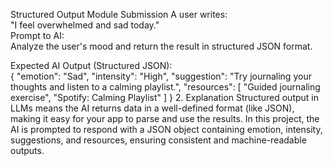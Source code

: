 Structured Output Module Submission
A user writes:  
"I feel overwhelmed and sad today."  
Prompt to AI:  
Analyze the user's mood and return the result in structured JSON format.

Expected AI Output (Structured JSON):  
{
  "emotion": "Sad",
  "intensity": "High",
  "suggestion": "Try journaling your thoughts and listen to a calming playlist.",
  "resources": [
    "Guided journaling exercise",
    "Spotify: Calming Playlist"
  ]
}
2. Explanation
Structured output in LLMs means the AI returns data in a well-defined format (like JSON), making it easy for your app to parse and use the results. In this project, the AI is prompted to respond with a JSON object containing emotion, intensity, suggestions, and resources, ensuring consistent and machine-readable outputs.